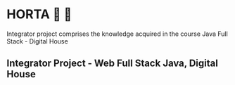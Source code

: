 # HORTA :strawberry: :leafy_green:

Integrator project comprises the knowledge acquired in the course Java Full Stack - Digital House

## Integrator Project -  Web Full Stack Java, Digital House
